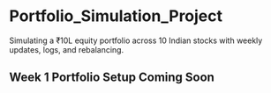 # Portfolio_Simulation_Project
Simulating a ₹10L equity portfolio across 10 Indian stocks with weekly updates, logs, and rebalancing.

## Week 1 Portfolio Setup Coming Soon
